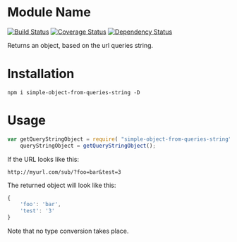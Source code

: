 # Module Name

[![Build Status](https://travis-ci.org/essenmitsosse/simple-object-from-queries-string.svg)](https://travis-ci.org/essenmitsosse/simple-object-from-queries-string) [![Coverage Status](https://coveralls.io/repos/github/essenmitsosse/simple-object-from-queries-string/badge.svg)](https://coveralls.io/github/essenmitsosse/simple-object-from-queries-string) [![Dependency Status](https://david-dm.org/essenmitsosse/simple-object-from-queries-string.svg)](https://david-dm.org/essenmitsosse/simple-object-from-queries-string)

Returns an object, based on the url queries string.

# Installation

`npm i simple-object-from-queries-string -D`

# Usage

```javascript
var getQueryStringObject = require( "simple-object-from-queries-string" ),
    queryStringObject = getQueryStringObject();
```

If the URL looks like this:

`http://myurl.com/sub/?foo=bar&test=3`

The returned object will look like this:

```javascript
{
    'foo': 'bar',
    'test': '3'
}
```

Note that no type conversion takes place.
